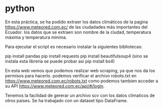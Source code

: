 # python
En esta práctica, se ha podido extraer los datos climáticos de la pagina https://www.meteored.com.ec/ de las ciudadades más importantes del Ecuador.
los datos que se extraen son nombre de la ciudad, temperatura máxima y temperatura minima.

Para ejecutar el script es necesario instalar la siguientes bibliotecas:

pip install pandas
pip install requests
pip install beautifulsoup4 (sino se instala esta libreria se puede probar asi pip install bs4)

En esta web vemos que podemos realizar web scraping, ya que nos da los permisos para hacerlo.
podemos verificar el archivo robots.txt en https://www.meteored.com.ec/robots.txt como podemos tambien acceder a su API
https://www.meteored.com.ec/api/#/login.

Tenemos la facilidad de gererar un archivo scv con los datos climaticos de otros paises. 
Se ha trabajado con un dataset tipo DataFrame.
